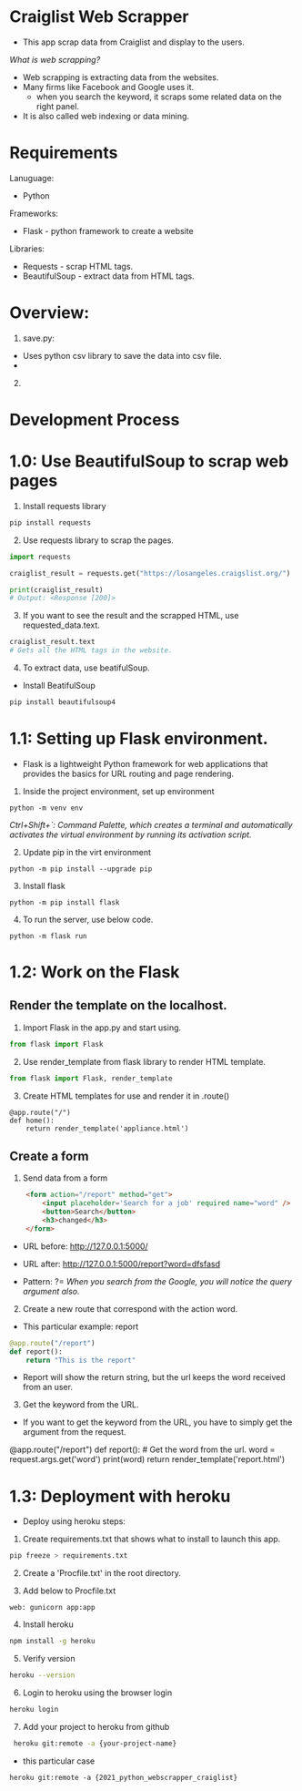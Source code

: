 # Craiglist Web Scrapper

- This app scrap data from Craiglist and display to the users. 

*What is web scrapping?*
- Web scrapping is extracting data from the websites. 
- Many firms like Facebook and Google uses it. 
    - when you search the keyword, it scraps some related data on the right panel. 
- It is also called web indexing or data mining. 


# Requirements

Lanuguage:
- Python

Frameworks:
- Flask - python framework to create a website


Libraries:
- Requests - scrap HTML tags.
- BeautifulSoup - extract data from HTML tags.


# Overview:

1. save.py: 
- Uses python csv library to save the data into csv file.
- 

2. 

# Development Process

# 1.0: Use BeautifulSoup to scrap web pages

1. Install requests library

```py
pip install requests
```

2. Use requests library to scrap the pages.

```py
import requests

craiglist_result = requests.get("https://losangeles.craigslist.org/")

print(craiglist_result)
# Output: <Response [200]>
```

3. If you want to see the result and the scrapped HTML, use requested_data.text. 

```py
craiglist_result.text
# Gets all the HTML tags in the website. 
```

4. To extract data, use beatifulSoup. 

- Install BeatifulSoup
```py
pip install beautifulsoup4
```

# 1.1: Setting up Flask environment. 

- Flask is a lightweight Python framework for web applications that provides the basics for URL routing and page rendering.


1. Inside the project environment, set up environment

```shell
python -m venv env
```

*Ctrl+Shift+`: Command Palette, which creates a terminal and automatically activates the virtual environment by running its activation script.*

2. Update pip in the virt environment
```shell
python -m pip install --upgrade pip
```

3. Install flask
```shell
python -m pip install flask
```

4. To run the server, use below code.
```shell
python -m flask run
```

# 1.2: Work on the Flask


## Render the template on the localhost.
1. Import Flask in the app.py and start using.

```py
from flask import Flask
```

2. Use render_template from flask library to render HTML template. 

```py
from flask import Flask, render_template
```

3. Create HTML templates for use and render it in .route()
```
@app.route("/")
def home():
    return render_template('appliance.html')

```

## Create a form

1. Send data from a form

```html
    <form action="/report" method="get">
        <input placeholder='Search for a job' required name="word" />
        <button>Search</button>
        <h3>changed</h3>
    </form>
```
- URL before: http://127.0.0.1:5000/
- URL after: http://127.0.0.1:5000/report?word=dfsfasd

- Pattern: <action word>?<name>=<query argument>
*When you search from the Google, you will notice the query argument also.*

2. Create a new route that correspond with the action word. 
- This particular example: report
```py
@app.route("/report")
def report():
    return "This is the report"

```
- Report will show the return string, but the url keeps the word received from an user. 

3. Get the keyword from the URL. 

- If you want to get the keyword from the URL, you have to simply get the argument from the request. 

@app.route("/report")
def report():
    # Get the word from the url.
    word = request.args.get('word')
    print(word)
    return render_template('report.html')



# 1.3: Deployment with heroku

- Deploy using heroku steps:

1. Create requirements.txt that shows what to install to launch this app. 
```py
pip freeze > requirements.txt
```

2. Create a 'Procfile.txt' in the root directory.

3. Add below to Procfile.txt
```
web: gunicorn app:app
```

4. Install heroku

```bash
npm install -g heroku
```

5. Verify version

```bash
heroku --version
```

6. Login to heroku using the browser login
```bash
heroku login
```

7. Add your project to heroku from github

```bash
 heroku git:remote -a {your-project-name}
```
- this particular case
```
heroku git:remote -a {2021_python_webscrapper_craiglist}

```